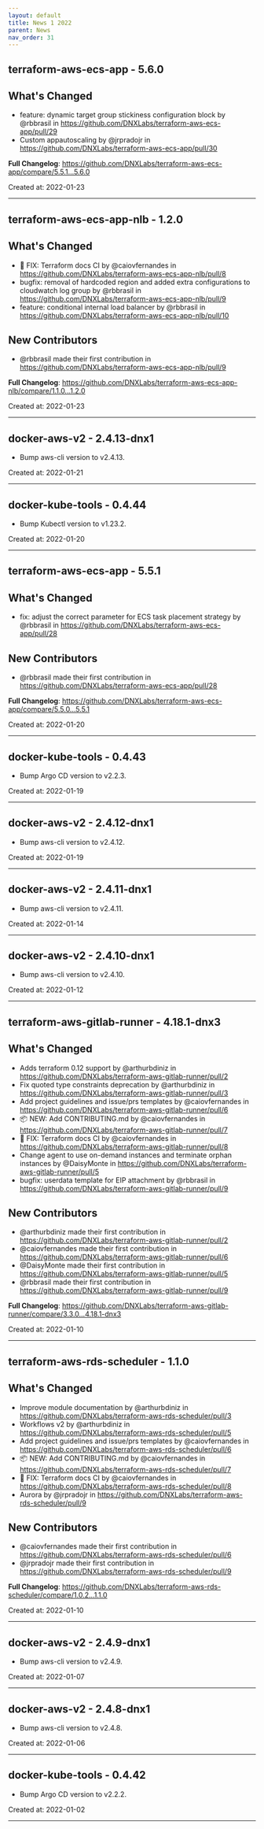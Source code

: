 ```yaml
---
layout: default
title: News 1 2022
parent: News
nav_order: 31
---
```




## terraform-aws-ecs-app - 5.6.0
## What's Changed
* feature: dynamic target group stickiness configuration block by @rbbrasil in https://github.com/DNXLabs/terraform-aws-ecs-app/pull/29
* Custom appautoscaling by @jrpradojr in https://github.com/DNXLabs/terraform-aws-ecs-app/pull/30


**Full Changelog**: https://github.com/DNXLabs/terraform-aws-ecs-app/compare/5.5.1...5.6.0

Created at: 2022-01-23

---


## terraform-aws-ecs-app-nlb - 1.2.0
## What's Changed
* 🐛 FIX: Terraform docs CI by @caiovfernandes in https://github.com/DNXLabs/terraform-aws-ecs-app-nlb/pull/8
* bugfix: removal of hardcoded region and added extra configurations to cloudwatch log group by @rbbrasil in https://github.com/DNXLabs/terraform-aws-ecs-app-nlb/pull/9
* feature: conditional internal load balancer by @rbbrasil in https://github.com/DNXLabs/terraform-aws-ecs-app-nlb/pull/10

## New Contributors
* @rbbrasil made their first contribution in https://github.com/DNXLabs/terraform-aws-ecs-app-nlb/pull/9

**Full Changelog**: https://github.com/DNXLabs/terraform-aws-ecs-app-nlb/compare/1.1.0...1.2.0

Created at: 2022-01-23

---


## docker-aws-v2 - 2.4.13-dnx1
- Bump aws-cli version to v2.4.13.

Created at: 2022-01-21

---


## docker-kube-tools - 0.4.44
- Bump Kubectl version to v1.23.2.

Created at: 2022-01-20

---


## terraform-aws-ecs-app - 5.5.1
## What's Changed
* fix: adjust the correct parameter for ECS task placement strategy by @rbbrasil in https://github.com/DNXLabs/terraform-aws-ecs-app/pull/28

## New Contributors
* @rbbrasil made their first contribution in https://github.com/DNXLabs/terraform-aws-ecs-app/pull/28

**Full Changelog**: https://github.com/DNXLabs/terraform-aws-ecs-app/compare/5.5.0...5.5.1

Created at: 2022-01-20

---


## docker-kube-tools - 0.4.43
- Bump Argo CD version to v2.2.3.

Created at: 2022-01-19

---


## docker-aws-v2 - 2.4.12-dnx1
- Bump aws-cli version to v2.4.12.

Created at: 2022-01-19

---


## docker-aws-v2 - 2.4.11-dnx1
- Bump aws-cli version to v2.4.11.

Created at: 2022-01-14

---


## docker-aws-v2 - 2.4.10-dnx1
- Bump aws-cli version to v2.4.10.

Created at: 2022-01-12

---


## terraform-aws-gitlab-runner - 4.18.1-dnx3
## What's Changed
* Adds terraform 0.12 support by @arthurbdiniz in https://github.com/DNXLabs/terraform-aws-gitlab-runner/pull/2
* Fix quoted type constraints deprecation by @arthurbdiniz in https://github.com/DNXLabs/terraform-aws-gitlab-runner/pull/3
* Add project guidelines and issue/prs templates by @caiovfernandes in https://github.com/DNXLabs/terraform-aws-gitlab-runner/pull/6
* 📦 NEW: Add CONTRIBUTING.md by @caiovfernandes in https://github.com/DNXLabs/terraform-aws-gitlab-runner/pull/7
* 🐛 FIX: Terraform docs CI by @caiovfernandes in https://github.com/DNXLabs/terraform-aws-gitlab-runner/pull/8
* Change agent to use on-demand instances and terminate orphan instances by @DaisyMonte in https://github.com/DNXLabs/terraform-aws-gitlab-runner/pull/5
* bugfix: userdata template for EIP attachment by @rbbrasil in https://github.com/DNXLabs/terraform-aws-gitlab-runner/pull/9

## New Contributors
* @arthurbdiniz made their first contribution in https://github.com/DNXLabs/terraform-aws-gitlab-runner/pull/2
* @caiovfernandes made their first contribution in https://github.com/DNXLabs/terraform-aws-gitlab-runner/pull/6
* @DaisyMonte made their first contribution in https://github.com/DNXLabs/terraform-aws-gitlab-runner/pull/5
* @rbbrasil made their first contribution in https://github.com/DNXLabs/terraform-aws-gitlab-runner/pull/9

**Full Changelog**: https://github.com/DNXLabs/terraform-aws-gitlab-runner/compare/3.3.0...4.18.1-dnx3

Created at: 2022-01-10

---


## terraform-aws-rds-scheduler - 1.1.0
## What's Changed
* Improve module documentation by @arthurbdiniz in https://github.com/DNXLabs/terraform-aws-rds-scheduler/pull/3
* Workflows v2 by @arthurbdiniz in https://github.com/DNXLabs/terraform-aws-rds-scheduler/pull/5
* Add project guidelines and issue/prs templates by @caiovfernandes in https://github.com/DNXLabs/terraform-aws-rds-scheduler/pull/6
* 📦 NEW: Add CONTRIBUTING.md by @caiovfernandes in https://github.com/DNXLabs/terraform-aws-rds-scheduler/pull/7
* 🐛 FIX: Terraform docs CI by @caiovfernandes in https://github.com/DNXLabs/terraform-aws-rds-scheduler/pull/8
* Aurora by @jrpradojr in https://github.com/DNXLabs/terraform-aws-rds-scheduler/pull/9

## New Contributors
* @caiovfernandes made their first contribution in https://github.com/DNXLabs/terraform-aws-rds-scheduler/pull/6
* @jrpradojr made their first contribution in https://github.com/DNXLabs/terraform-aws-rds-scheduler/pull/9

**Full Changelog**: https://github.com/DNXLabs/terraform-aws-rds-scheduler/compare/1.0.2...1.1.0

Created at: 2022-01-10

---


## docker-aws-v2 - 2.4.9-dnx1
- Bump aws-cli version to v2.4.9.

Created at: 2022-01-07

---


## docker-aws-v2 - 2.4.8-dnx1
- Bump aws-cli version to v2.4.8.

Created at: 2022-01-06

---


## docker-kube-tools - 0.4.42
- Bump Argo CD version to v2.2.2.

Created at: 2022-01-02

---

